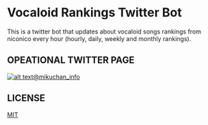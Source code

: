 # Vocaloid Rankings Twitter Bot 
This is a twitter bot that updates about vocaloid songs rankings from niconico every hour (hourly, daily, weekly and monthly rankings).

## OPEATIONAL TWITTER PAGE
[![alt text](https://i.imgur.com/1JiADWG.png "@mikuchan_info")](https://twitter.com/mikuchan_info)[@mikuchan_info](https://twitter.com/mikuchan_info)


## LICENSE
[MIT](https://github.com/ilPikachu/vocaloid-rankings-twitter-bot/blob/master/LICENSE)
